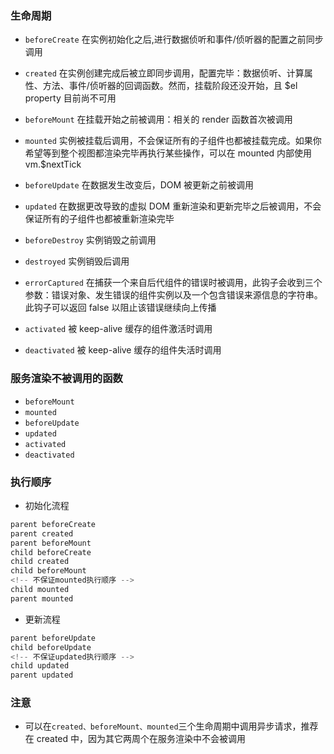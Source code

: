 ### 生命周期

- `beforeCreate` 在实例初始化之后,进行数据侦听和事件/侦听器的配置之前同步调用
- `created` 在实例创建完成后被立即同步调用，配置完毕：数据侦听、计算属性、方法、事件/侦听器的回调函数。然而，挂载阶段还没开始，且 $el property 目前尚不可用
- `beforeMount` 在挂载开始之前被调用：相关的 render 函数首次被调用
- `mounted` 实例被挂载后调用，不会保证所有的子组件也都被挂载完成。如果你希望等到整个视图都渲染完毕再执行某些操作，可以在 mounted 内部使用 vm.$nextTick
- `beforeUpdate` 在数据发生改变后，DOM 被更新之前被调用
- `updated` 在数据更改导致的虚拟 DOM 重新渲染和更新完毕之后被调用，不会保证所有的子组件也都被重新渲染完毕
- `beforeDestroy` 实例销毁之前调用
- `destroyed` 实例销毁后调用

- `errorCaptured` 在捕获一个来自后代组件的错误时被调用，此钩子会收到三个参数：错误对象、发生错误的组件实例以及一个包含错误来源信息的字符串。此钩子可以返回 false 以阻止该错误继续向上传播
- `activated` 被 keep-alive 缓存的组件激活时调用
- `deactivated` 被 keep-alive 缓存的组件失活时调用

### 服务渲染不被调用的函数

- `beforeMount`
- `mounted`
- `beforeUpdate`
- `updated`
- `activated`
- `deactivated`

### 执行顺序

- 初始化流程

```js
parent beforeCreate
parent created
parent beforeMount
child beforeCreate
child created
child beforeMount
<!-- 不保证mounted执行顺序 -->
child mounted
parent mounted
```

- 更新流程

```js
parent beforeUpdate
child beforeUpdate
<!-- 不保证updated执行顺序 -->
child updated
parent updated
```

### 注意

- 可以在`created、beforeMount、mounted`三个生命周期中调用异步请求，推荐在 created 中，因为其它两周个在服务渲染中不会被调用
